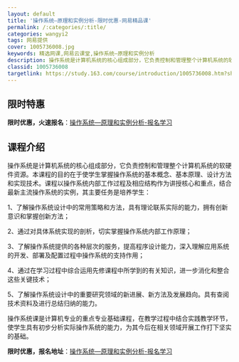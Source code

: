 ```yaml
---
layout: default
title: '操作系统—原理和实例分析-限时优惠-网易精品课'
permalink: /:categories/:title/
categories: wangyi2
tags: 网易提供
cover: 1005736008.jpg
keywords: 精选网课,网易云课堂,操作系统—原理和实例分析
description: 操作系统是计算机系统的核心组成部分，它负责控制和管理整个计算机系统的软硬件资源。本课程的目的在于使学生掌握操作系统的基本
classid: 1005736008
targetlink: https://study.163.com/course/introduction/1005736008.htm?share=1&shareId=1025206652&utm_campaign=share&utm_medium=iphoneShare&utm_source=&utm_u=1025206652
---
```


## 限时特惠

**限时优惠，火速报名**：[操作系统—原理和实例分析-报名学习](https://study.163.com/course/introduction/1005736008.htm?share=1&shareId=1025206652&utm_campaign=share&utm_medium=iphoneShare&utm_source=&utm_u=1025206652)

## 课程介绍

操作系统是计算机系统的核心组成部分，它负责控制和管理整个计算机系统的软硬件资源。本课程的目的在于使学生掌握操作系统的基本概念、基本原理、设计方法和实现技术。课程以操作系统内部工作过程及相应结构作为讲授核心和重点，结合最新主流操作系统的实例，其主要任务是培养学生：

1、了解操作系统设计中的常用策略和方法，具有理论联系实际的能力，拥有创新意识和掌握创新方法；

2、通过对具体系统实现的剖析，切实掌握操作系统内部工作原理； 

3、了解操作系统提供的各种层次的服务，提高程序设计能力，深入理解应用系统的开发、部署及配置过程中操作系统的支持作用；

4、通过在学习过程中综合运用先修课程中所学到的有关知识，进一步消化和整合这些关键技术；

5、了解操作系统设计中的重要研究领域的新进展、新方法及发展趋向。具有查阅技术资料及进行总结归纳的能力。

操作系统课是计算机专业的重点专业基础课程，在教学过程中结合实践教学环节，使学生具有初步分析实际操作系统的能力，为其今后在相关领域开展工作打下坚实的基础。

**限时优惠，报名地址**：[操作系统—原理和实例分析-报名学习](https://study.163.com/course/introduction/1005736008.htm?share=1&shareId=1025206652&utm_campaign=share&utm_medium=iphoneShare&utm_source=&utm_u=1025206652)

